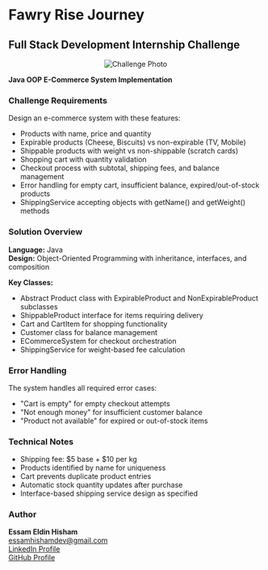 # Fawry Rise Journey
## Full Stack Development Internship Challenge

<p align="center">
  <img src="https://i.ibb.co/ZpCgxjKR/images.png" alt="Challenge Photo">
</p>

**Java OOP E-Commerce System Implementation**

### Challenge Requirements

Design an e-commerce system with these features:
- Products with name, price and quantity
- Expirable products (Cheese, Biscuits) vs non-expirable (TV, Mobile)
- Shippable products with weight vs non-shippable (scratch cards)
- Shopping cart with quantity validation
- Checkout process with subtotal, shipping fees, and balance management
- Error handling for empty cart, insufficient balance, expired/out-of-stock products
- ShippingService accepting objects with getName() and getWeight() methods

### Solution Overview

**Language:** Java  
**Design:** Object-Oriented Programming with inheritance, interfaces, and composition

**Key Classes:**
- Abstract Product class with ExpirableProduct and NonExpirableProduct subclasses
- ShippableProduct interface for items requiring delivery
- Cart and CartItem for shopping functionality
- Customer class for balance management
- ECommerceSystem for checkout orchestration
- ShippingService for weight-based fee calculation

### Error Handling

The system handles all required error cases:
- "Cart is empty" for empty checkout attempts
- "Not enough money" for insufficient customer balance
- "Product not available" for expired or out-of-stock items

### Technical Notes

- Shipping fee: $5 base + $10 per kg
- Products identified by name for uniqueness
- Cart prevents duplicate product entries
- Automatic stock quantity updates after purchase
- Interface-based shipping service design as specified

### Author
**Essam Eldin Hisham**  
 [essamhishamdev@gmail.com](mailto:essamhishamdev@gmail.com)  
 [LinkedIn Profile](https://linkedin.com/in/0xEssam)  
 [GitHub Profile](https://github.com/0xEssam)

